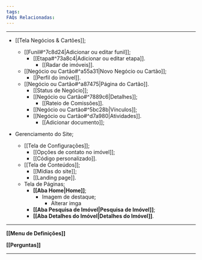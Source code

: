 ```yaml
---
tags:
FAQs Relacionadas:
---
```

---
- [[Tela Negócios & Cartões]];
	- [[Funil#^7c8d24|Adicionar ou editar funil]];
		- [[Etapa#^73a8c4|Adicionar ou editar etapa]].
			- [[Radar de imóveis]].
	- [[Negócio ou Cartão#^a55a31|Novo Negócio ou Cartão]];
		- [[Perfil do imóvel]].
	- [[Negócio ou Cartão#^a87475|Página do Cartão]].
		- [[Status de Negócio]];
		- [[Negócio ou Cartão#^7889c6|Detalhes]];
			- [[Rateio de Comissões]].
		- [[Negócio ou Cartão#^5bc28b|Vínculos]];
		- [[Negócio ou Cartão#^d7a980|Atividades]].
			- [[Adicionar documento]];

- Gerenciamento do Site;
	- [[Tela de Configurações]];
		- [[Opções de contato no imóvel]];
		- [[Código personalizado]].
	- [[Tela de Conteúdos]];
		- [[Mídias do site]];
		- [[Landing page]].
	- Tela de Páginas;
		- **[[Aba Home|Home]]**;
			- Imagem de destaque;
				- Alterar imga
		- **[[Aba Pesquisa de Imóvel|Pesquisa de Imóvel]]**;
		- **[[Aba Detalhes do Imóvel|Detalhes do Imóvel]]**.
---

**[[Menu de Definições]]**

**[[Perguntas]]**

---
